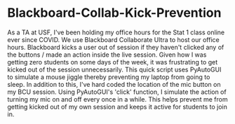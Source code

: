 # Blackboard-Collab-Kick-Prevention

As a TA at USF, I've been holding my office hours for the Stat 1 class online ever since COVID. We use Blackboard Collaborate Ultra to host our office hours. Blackboard kicks a user out of session if they haven't clicked any of the buttons / made an action inside the live session. Given how I was getting zero students on some days of the week, it was frustrating to get kicked out of the session unnecessarily.  This quick script uses PyAutoGUI to simulate a mouse jiggle thereby preventing my laptop from going to sleep. In addition to this, I've hard coded the location of the mic button on my BCU session. Using PyAutoGUI's 'click' function, I simulate the action of turning my mic on and off every once in a while. This helps prevent me from getting kicked out of my own session and keeps it active for students to join in.
